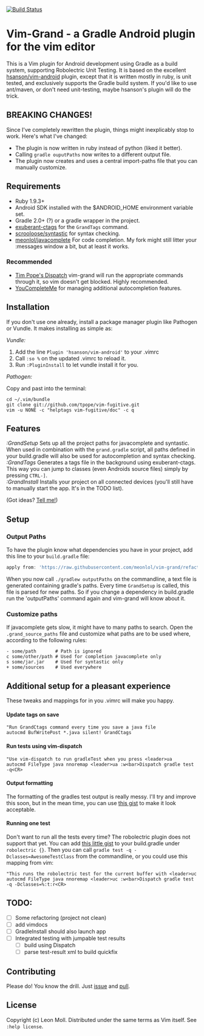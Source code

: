 [![Build Status](https://travis-ci.org/meonlol/vim-grand.svg?branch=develop)](https://travis-ci.org/meonlol/vim-grand)


Vim-Grand - a Gradle Android plugin for the vim editor
================================================================================

This is a Vim plugin for Android development using Gradle as a build system,
supporting Robolectric Unit Testing. It is based on the excellent
[hsanson/vim-android](https://github.com/hsanson/vim-android) plugin, except
that it is written mostly in ruby, is unit tested, and exclusively supports
the Gradle build system. If you'd like to use ant/maven, or don't need
unit-testing, maybe hsanson's plugin will do the trick.


BREAKING CHANGES!
--------------------------------------------------------------------------------

Since I've completely rewritten the plugin, things might inexplicably stop
to work. Here's what I've changed:

- The plugin is now written in ruby instead of python (liked it better).
- Calling `gradle ouputPaths` now writes to a different output file.
- The plugin now creates and uses a central import-paths file that you can
  manually customize.


Requirements
--------------------------------------------------------------------------------

- Ruby 1.9.3+
- Android SDK installed with the $ANDROID_HOME environment variable set.
- Gradle 2.0+ (?) or a gradle wrapper in the project.
- [exuberant-ctags](http://ctags.sourceforge.net/) for the `GrandTags` command.
- [scrooloose/syntastic](https://github.com/scrooloose/syntastic) for syntax
  checking.
- [meonlol/javacomplete](https://github.com/meonlol/javacomplete) For code
  completion. My fork might still litter your :messages window a bit, but at
  least it works.

### Recommended

- [Tim Pope's Dispatch](https://github.com/tpope/vim-dispatch) vim-grand will
  run the appropriate commands through it, so vim doesn't get blocked. Highly
  recommended.
- [YouCompleteMe](https://github.com/Valloric/YouCompleteMe) for managing
  additional autocompletion features.


Installation
--------------------------------------------------------------------------------

If you don't use one already, install a package manager plugin like Pathogen
or Vundle. It makes installing as simple as:

_Vundle:_

1. Add the line `Plugin 'hsanson/vim-android'` to your .vimrc
2. Call `:so %` on the updated .vimrc to reload it.
3. Run `:PluginInstall` to let vundle install it for you.

_Pathogen:_

Copy and past into the terminal:

    cd ~/.vim/bundle
    git clone git://github.com/tpope/vim-fugitive.git
    vim -u NONE -c "helptags vim-fugitive/doc" -c q



Features
--------------------------------------------------------------------------------

*:GrandSetup* Sets up all the project paths for javacomplete and syntastic.
When used in combination with the `grand.gradle` script, all paths defined in
your build.gradle will also be used for autocompletion and syntax checking.  
*:GrandTags* Generates a tags file in the background using exuberant-ctags.
This way you can jump to classes (even Androids source files) simply by
pressing `CTRL-]`.  
*:GrandInstall* Installs your project on all connected devices (you'll still
have to manually start the app. It's in the TODO list).

(Got ideas? [Tell me!](https://github.com/meonlol/vim-grand/issues))


Setup
--------------------------------------------------------------------------------

### Output Paths

To have the plugin know what dependencies you have in your project, add this
line to your `build.gradle` file:

```gradle
apply from: 'https://raw.githubusercontent.com/meonlol/vim-grand/refactor/grand.gradle'
```

When you now call `./gradlew outputPaths` on the commandline, a text file is
generated containing gradle's paths. Every time `GrandSetup` is called, this
file is parsed for new paths. So if you change a dependency in build.gradle
run the 'outputPaths' command again and vim-grand will know about it.

### Customize paths

If javacomplete gets slow, it might have to many paths to search. Open the
`.grand_source_paths` file and customize what paths are to be used where,
according to the following rules:

    - some/path       # Path is ignored
    c some/other/path # Used for completion javacomplete only
    s some/jar.jar    # Used for syntastic only
    + some/sources    # Used everywhere


Additional setup for a pleasant experience
--------------------------------------------------------------------------------

These tweaks and mappings for in you .vimrc will make you happy.

#### Update tags on save

```VimL
"Run GrandCtags command every time you save a java file
autocmd BufWritePost *.java silent! GrandCtags
```

#### Run tests using vim-dispatch

```VimL
"Use vim-dispatch to run gradleTest when you press <leader>ua
autocmd FileType java nnoremap <leader>ua :w<bar>Dispatch gradle test -q<CR>
```

#### Output formatting

The formatting of the gradles test output is really messy. I'll try and improve
this soon, but in the mean time, you can use [this
gist](https://gist.github.com/meonlol/c5e84ca21a768fd76a7d) to make it
look acceptable.

#### Running one test

Don't want to run all the tests every time? The robolectric plugin does not
support that yet. You can add [this little
gist](https://gist.github.com/meonlol/3f222f8687073c46cd64) to your
build.gradle under `robolectric {}`. Then you can call `gradle test -q
-Dclasses=AwesomeTestClass` from the commandline, or you could use this mapping
from vim:

```VimL
"This runs the robolectric test for the current buffer with <leader>uc
autocmd FileType java nnoremap <leader>uc :w<bar>Dispatch gradle test -q -Dclasses=%:t:r<CR>
```


TODO:
--------------------------------------------------------------------------------

- [ ] Some refactoring (project not clean)
- [ ] add vimdocs
- [ ] GradleInstall should also launch app
- [ ] Integrated testing with jumpable test results
    - [ ] build using Dispatch
    - [ ] parse test-result xml to build quickfix

Contributing
--------------------------------------------------------------------------------

Please do! You know the drill. Just
[issue](https://github.com/meonlol/vim-grand/issues) and
[pull](https://github.com/meonlol/vim-grand/pulls).

License
--------------------------------------------------------------------------------

Copyright (c) Leon Moll. Distributed under the same terms as Vim itself.
See `:help license`.

